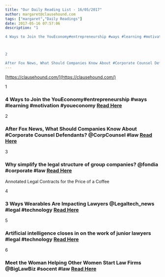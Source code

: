 ```yaml
---
title: "Our Daily Reading List - 16/05/2017"
author: margaret@clausehound.com
tags: ["margaret","Daily Readings"]
date: 2017-05-16 07:57:06
description: "1

4 Ways to Join the YouEconomy#entrepreneurship #ways #learning #motivation #youeconomy Read Here



2

After Fox News, What Should Companies Know About #Corporate Counsel Defendants? @CorpCounsel..."
---
```


[https://clausehound.com/](https://clausehound.com/)

1

### 4 Ways to Join the YouEconomy#entrepreneurship #ways #learning #motivation #youeconomy [Read Here](http://www.success.com/article/4-ways-to-join-the-youeconomy)

2

### After Fox News, What Should Companies Know About #Corporate Counsel Defendants? @CorpCounsel #law [Read Here](https://goo.gl/pRhtXI)

3

### Why simplify the legal structure of group companies? @fondia #corporate #law [Read Here](https://goo.gl/yr16og)

Annotated Legal Contracts
for the Price of a Coffee

4

### 3 Ways Wearables Are Impacting Lawyers @Legaltech_news #legal #technology  [Read Here](https://goo.gl/DedEv9)

5

### Artificial intelligence closes in on the work of junior lawyers #legal #technology  [Read Here](https://goo.gl/ds2BaW)

6

### Meet the Woman Helping Other Women Start Law Firms @BigLawBiz #socent #law [Read Here](https://goo.gl/IZ8pI7)